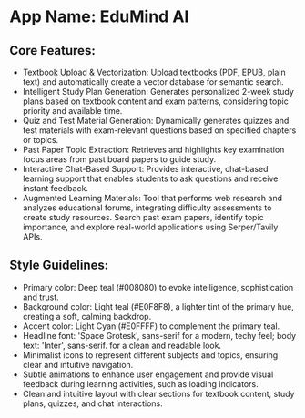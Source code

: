 # **App Name**: EduMind AI

## Core Features:

- Textbook Upload & Vectorization: Upload textbooks (PDF, EPUB, plain text) and automatically create a vector database for semantic search.
- Intelligent Study Plan Generation: Generates personalized 2-week study plans based on textbook content and exam patterns, considering topic priority and available time.
- Quiz and Test Material Generation: Dynamically generates quizzes and test materials with exam-relevant questions based on specified chapters or topics.
- Past Paper Topic Extraction: Retrieves and highlights key examination focus areas from past board papers to guide study.
- Interactive Chat-Based Support: Provides interactive, chat-based learning support that enables students to ask questions and receive instant feedback.
- Augmented Learning Materials: Tool that performs web research and analyzes educational forums, integrating difficulty assessments to create study resources. Search past exam papers, identify topic importance, and explore real-world applications using Serper/Tavily APIs.

## Style Guidelines:

- Primary color: Deep teal (#008080) to evoke intelligence, sophistication and trust. 
- Background color: Light teal (#E0F8F8), a lighter tint of the primary hue, creating a soft, calming backdrop. 
- Accent color: Light Cyan (#E0FFFF) to complement the primary teal.
- Headline font: 'Space Grotesk', sans-serif for a modern, techy feel; body text: 'Inter', sans-serif. for a clean and readable look.
- Minimalist icons to represent different subjects and topics, ensuring clear and intuitive navigation.
- Subtle animations to enhance user engagement and provide visual feedback during learning activities, such as loading indicators.
- Clean and intuitive layout with clear sections for textbook content, study plans, quizzes, and chat interactions.